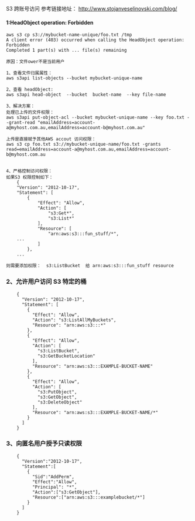 S3 跨账号访问
参考链接地址： http://www.stojanveselinovski.com/blog/


#### 1:HeadObject operation: Forbidden

    aws s3 cp s3://mybucket-name-unique/foo.txt /tmp
    A client error (403) occurred when calling the HeadObject operation: Forbidden
    Completed 1 part(s) with ... file(s) remaining
    
    原因：文件ower不是当前用户
    
    1、查看文件归属属性：
    aws s3api list-objects --bucket mybucket-unique-name  
    
    2、查看 headObject:
    aws s3api head-object  --bucket  bucket-name  --key file-name
    
    3、解决方案：
    处理已上传的文件权限：
    aws s3api put-object-acl --bucket mybucket-unique-name --key foo.txt --grant-read "emailAddress=account-a@myhost.com.au,emailAddress=account-b@myhost.com.au" 
    
    上传是直接赋予其他AWS accout 访问权限：
    aws s3 cp foo.txt s3://mybucket-unique-name/foo.txt -grants read=emailAddress=account-a@myhost.com.au,emailAddress=account-b@myhost.com.au
    
    
    4、严格控制访问权限：
    如果S3 权限控制如下：
        {
        "Version": "2012-10-17",
        "Statement": [
            {
                "Effect": "Allow",
                "Action": [
                    "s3:Get*",
                    "s3:List*"
                ],
                "Resource": [
                    "arn:aws:s3:::fun_stuff/*",
        ...
                ]
            },
        ...
    
    则需要添加权限：  s3:ListBucket  给 arn:aws:s3:::fun_stuff resource  

### 2、允许用户访问 S3 特定的桶
        {
          "Version": "2012-10-17",
          "Statement": [
            {
              "Effect": "Allow",
              "Action": "s3:ListAllMyBuckets",
              "Resource": "arn:aws:s3:::*"
            },
            {
              "Effect": "Allow",
              "Action": [
                "s3:ListBucket",
                "s3:GetBucketLocation"
              ],
              "Resource": "arn:aws:s3:::EXAMPLE-BUCKET-NAME"
            },
            {
              "Effect": "Allow",
              "Action": [
                "s3:PutObject",
                "s3:GetObject",
                "s3:DeleteObject"
              ],
              "Resource": "arn:aws:s3:::EXAMPLE-BUCKET-NAME/*"
            }
          ]
        }

### 3、向匿名用户授予只读权限
        {
          "Version":"2012-10-17",
          "Statement":[
            {
              "Sid":"AddPerm",
              "Effect":"Allow",
              "Principal": "*",
              "Action":["s3:GetObject"],
              "Resource":["arn:aws:s3:::examplebucket/*"]
            }
          ]
        }
